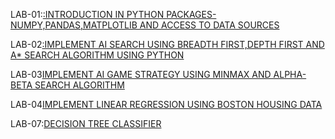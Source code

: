 LAB-01:[:INTRODUCTION IN PYTHON PACKAGES-NUMPY,PANDAS,MATPLOTLIB AND ACCESS TO DATA SOURCES](https://github.com/NandhiniVugge/AIML/blob/main/AIML_LAB_1.ipynb)

LAB-02[:IMPLEMENT AI SEARCH USING BREADTH FIRST,DEPTH FIRST AND A* SEARCH ALGORITHM USING PYTHON](https://github.com/NandhiniVugge/AIML/blob/main/AIML_LAB_02.ipynb)

LAB-03[IMPLEMENT AI GAME STRATEGY USING MINMAX AND ALPHA-BETA SEARCH ALGORITHM](https://github.com/NandhiniVugge/AIML/blob/main/AIML_LAB_03.ipynb)

LAB-04[IMPLEMENT LINEAR REGRESSION USING BOSTON HOUSING DATA](https://github.com/NandhiniVugge/AIML/blob/main/AIML_LAB_04.ipynb)



LAB-07:[DECISION TREE CLASSIFIER](https://github.com/NandhiniVugge/AIML/blob/main/lab_7.ipynb)
